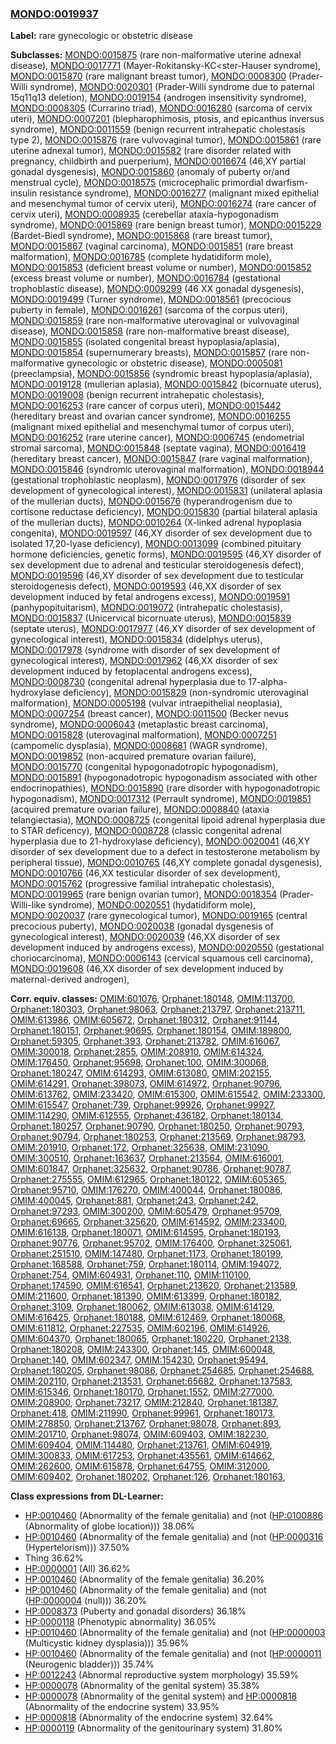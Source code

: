 
### [MONDO:0019937](http://purl.obolibrary.org/obo/MONDO_0019937)
**Label:** rare gynecologic or obstetric disease

**Subclasses:** [MONDO:0015875](http://purl.obolibrary.org/obo/MONDO_0015875) (rare non-malformative uterine adnexal disease), [MONDO:0017771](http://purl.obolibrary.org/obo/MONDO_0017771) (Mayer-Rokitansky-KC<ster-Hauser syndrome), [MONDO:0015870](http://purl.obolibrary.org/obo/MONDO_0015870) (rare malignant breast tumor), [MONDO:0008300](http://purl.obolibrary.org/obo/MONDO_0008300) (Prader-Willi syndrome), [MONDO:0020301](http://purl.obolibrary.org/obo/MONDO_0020301) (Prader-Willi syndrome due to paternal 15q11q13 deletion), [MONDO:0019154](http://purl.obolibrary.org/obo/MONDO_0019154) (androgen insensitivity syndrome), [MONDO:0008305](http://purl.obolibrary.org/obo/MONDO_0008305) (Currarino triad), [MONDO:0016280](http://purl.obolibrary.org/obo/MONDO_0016280) (sarcoma of cervix uteri), [MONDO:0007201](http://purl.obolibrary.org/obo/MONDO_0007201) (blepharophimosis, ptosis, and epicanthus inversus syndrome), [MONDO:0011559](http://purl.obolibrary.org/obo/MONDO_0011559) (benign recurrent intrahepatic cholestasis type 2), [MONDO:0015876](http://purl.obolibrary.org/obo/MONDO_0015876) (rare vulvovaginal tumor), [MONDO:0015861](http://purl.obolibrary.org/obo/MONDO_0015861) (rare uterine adnexal tumor), [MONDO:0015582](http://purl.obolibrary.org/obo/MONDO_0015582) (rare disorder related with pregnancy, childbirth and puerperium), [MONDO:0016674](http://purl.obolibrary.org/obo/MONDO_0016674) (46,XY partial gonadal dysgenesis), [MONDO:0015860](http://purl.obolibrary.org/obo/MONDO_0015860) (anomaly of puberty or/and menstrual cycle), [MONDO:0018575](http://purl.obolibrary.org/obo/MONDO_0018575) (microcephalic primordial dwarfism-insulin resistance syndrome), [MONDO:0016277](http://purl.obolibrary.org/obo/MONDO_0016277) (malignant mixed epithelial and mesenchymal tumor of cervix uteri), [MONDO:0016274](http://purl.obolibrary.org/obo/MONDO_0016274) (rare cancer of cervix uteri), [MONDO:0008935](http://purl.obolibrary.org/obo/MONDO_0008935) (cerebellar ataxia-hypogonadism syndrome), [MONDO:0015869](http://purl.obolibrary.org/obo/MONDO_0015869) (rare benign breast tumor), [MONDO:0015229](http://purl.obolibrary.org/obo/MONDO_0015229) (Bardet-Biedl syndrome), [MONDO:0015868](http://purl.obolibrary.org/obo/MONDO_0015868) (rare breast tumor), [MONDO:0015867](http://purl.obolibrary.org/obo/MONDO_0015867) (vaginal carcinoma), [MONDO:0015851](http://purl.obolibrary.org/obo/MONDO_0015851) (rare breast malformation), [MONDO:0016785](http://purl.obolibrary.org/obo/MONDO_0016785) (complete hydatidiform mole), [MONDO:0015853](http://purl.obolibrary.org/obo/MONDO_0015853) (deficient breast volume or number), [MONDO:0015852](http://purl.obolibrary.org/obo/MONDO_0015852) (excess breast volume or number), [MONDO:0016784](http://purl.obolibrary.org/obo/MONDO_0016784) (gestational trophoblastic disease), [MONDO:0009299](http://purl.obolibrary.org/obo/MONDO_0009299) (46 XX gonadal dysgenesis), [MONDO:0019499](http://purl.obolibrary.org/obo/MONDO_0019499) (Turner syndrome), [MONDO:0018561](http://purl.obolibrary.org/obo/MONDO_0018561) (precocious puberty in female), [MONDO:0016261](http://purl.obolibrary.org/obo/MONDO_0016261) (sarcoma of the corpus uteri), [MONDO:0015859](http://purl.obolibrary.org/obo/MONDO_0015859) (rare non-malformative uterovaginal or vulvovaginal disease), [MONDO:0015858](http://purl.obolibrary.org/obo/MONDO_0015858) (rare non-malformative breast disease), [MONDO:0015855](http://purl.obolibrary.org/obo/MONDO_0015855) (isolated congenital breast hypoplasia/aplasia), [MONDO:0015854](http://purl.obolibrary.org/obo/MONDO_0015854) (supernumerary breasts), [MONDO:0015857](http://purl.obolibrary.org/obo/MONDO_0015857) (rare non-malformative gynecologic or obstetric disease), [MONDO:0005081](http://purl.obolibrary.org/obo/MONDO_0005081) (preeclampsia), [MONDO:0015856](http://purl.obolibrary.org/obo/MONDO_0015856) (syndromic breast hypoplasia/aplasia), [MONDO:0019128](http://purl.obolibrary.org/obo/MONDO_0019128) (mullerian aplasia), [MONDO:0015842](http://purl.obolibrary.org/obo/MONDO_0015842) (bicornuate uterus), [MONDO:0019008](http://purl.obolibrary.org/obo/MONDO_0019008) (benign recurrent intrahepatic cholestasis), [MONDO:0016253](http://purl.obolibrary.org/obo/MONDO_0016253) (rare cancer of corpus uteri), [MONDO:0015442](http://purl.obolibrary.org/obo/MONDO_0015442) (hereditary breast and ovarian cancer syndrome), [MONDO:0016255](http://purl.obolibrary.org/obo/MONDO_0016255) (malignant mixed epithelial and mesenchymal tumor of corpus uteri), [MONDO:0016252](http://purl.obolibrary.org/obo/MONDO_0016252) (rare uterine cancer), [MONDO:0006745](http://purl.obolibrary.org/obo/MONDO_0006745) (endometrial stromal sarcoma), [MONDO:0015848](http://purl.obolibrary.org/obo/MONDO_0015848) (septate vagina), [MONDO:0016419](http://purl.obolibrary.org/obo/MONDO_0016419) (hereditary breast cancer), [MONDO:0015847](http://purl.obolibrary.org/obo/MONDO_0015847) (rare vaginal malformation), [MONDO:0015846](http://purl.obolibrary.org/obo/MONDO_0015846) (syndromic uterovaginal malformation), [MONDO:0018944](http://purl.obolibrary.org/obo/MONDO_0018944) (gestational trophoblastic neoplasm), [MONDO:0017976](http://purl.obolibrary.org/obo/MONDO_0017976) (disorder of sex development of gynecological interest), [MONDO:0015831](http://purl.obolibrary.org/obo/MONDO_0015831) (unilateral aplasia of the mullerian ducts), [MONDO:0015676](http://purl.obolibrary.org/obo/MONDO_0015676) (hyperandrogenism due to cortisone reductase deficiency), [MONDO:0015830](http://purl.obolibrary.org/obo/MONDO_0015830) (partial bilateral aplasia of the mullerian ducts), [MONDO:0010264](http://purl.obolibrary.org/obo/MONDO_0010264) (X-linked adrenal hypoplasia congenita), [MONDO:0019597](http://purl.obolibrary.org/obo/MONDO_0019597) (46,XY disorder of sex development due to isolated 17,20-lyase deficiency), [MONDO:0013099](http://purl.obolibrary.org/obo/MONDO_0013099) (combined pituitary hormone deficiencies, genetic forms), [MONDO:0019595](http://purl.obolibrary.org/obo/MONDO_0019595) (46,XY disorder of sex development due to adrenal and testicular steroidogenesis defect), [MONDO:0019596](http://purl.obolibrary.org/obo/MONDO_0019596) (46,XY disorder of sex development due to testicular steroidogenesis defect), [MONDO:0019593](http://purl.obolibrary.org/obo/MONDO_0019593) (46,XX disorder of sex development induced by fetal androgens excess), [MONDO:0019591](http://purl.obolibrary.org/obo/MONDO_0019591) (panhypopituitarism), [MONDO:0019072](http://purl.obolibrary.org/obo/MONDO_0019072) (intrahepatic cholestasis), [MONDO:0015837](http://purl.obolibrary.org/obo/MONDO_0015837) (Unicervical bicornuate uterus), [MONDO:0015839](http://purl.obolibrary.org/obo/MONDO_0015839) (septate uterus), [MONDO:0017977](http://purl.obolibrary.org/obo/MONDO_0017977) (46,XY disorder of sex development of gynecological interest), [MONDO:0015834](http://purl.obolibrary.org/obo/MONDO_0015834) (didelphys uterus), [MONDO:0017978](http://purl.obolibrary.org/obo/MONDO_0017978) (syndrome with disorder of sex development of gynecological interest), [MONDO:0017962](http://purl.obolibrary.org/obo/MONDO_0017962) (46,XX disorder of sex development induced by fetoplacental androgens excess), [MONDO:0008730](http://purl.obolibrary.org/obo/MONDO_0008730) (congenital adrenal hyperplasia due to 17-alpha-hydroxylase deficiency), [MONDO:0015829](http://purl.obolibrary.org/obo/MONDO_0015829) (non-syndromic uterovaginal malformation), [MONDO:0005198](http://purl.obolibrary.org/obo/MONDO_0005198) (vulvar intraepithelial neoplasia), [MONDO:0007254](http://purl.obolibrary.org/obo/MONDO_0007254) (breast cancer), [MONDO:0011500](http://purl.obolibrary.org/obo/MONDO_0011500) (Becker nevus syndrome), [MONDO:0006043](http://purl.obolibrary.org/obo/MONDO_0006043) (metaplastic breast carcinoma), [MONDO:0015828](http://purl.obolibrary.org/obo/MONDO_0015828) (uterovaginal malformation), [MONDO:0007251](http://purl.obolibrary.org/obo/MONDO_0007251) (campomelic dysplasia), [MONDO:0008681](http://purl.obolibrary.org/obo/MONDO_0008681) (WAGR syndrome), [MONDO:0019852](http://purl.obolibrary.org/obo/MONDO_0019852) (non-acquired premature ovarian failure), [MONDO:0015770](http://purl.obolibrary.org/obo/MONDO_0015770) (congenital hypogonadotropic hypogonadism), [MONDO:0015891](http://purl.obolibrary.org/obo/MONDO_0015891) (hypogonadotropic hypogonadism associated with other endocrinopathies), [MONDO:0015890](http://purl.obolibrary.org/obo/MONDO_0015890) (rare disorder with hypogonadotropic hypogonadism), [MONDO:0017312](http://purl.obolibrary.org/obo/MONDO_0017312) (Perrault syndrome), [MONDO:0019851](http://purl.obolibrary.org/obo/MONDO_0019851) (acquired premature ovarian failure), [MONDO:0008840](http://purl.obolibrary.org/obo/MONDO_0008840) (ataxia telangiectasia), [MONDO:0008725](http://purl.obolibrary.org/obo/MONDO_0008725) (congenital lipoid adrenal hyperplasia due to STAR deficency), [MONDO:0008728](http://purl.obolibrary.org/obo/MONDO_0008728) (classic congenital adrenal hyperplasia due to 21-hydroxylase deficiency), [MONDO:0020041](http://purl.obolibrary.org/obo/MONDO_0020041) (46,XY disorder of sex development due to a defect in testosterone metabolism by peripheral tissue), [MONDO:0010765](http://purl.obolibrary.org/obo/MONDO_0010765) (46,XY complete gonadal dysgenesis), [MONDO:0010766](http://purl.obolibrary.org/obo/MONDO_0010766) (46,XX testicular disorder of sex development), [MONDO:0015762](http://purl.obolibrary.org/obo/MONDO_0015762) (progressive familial intrahepatic cholestasis), [MONDO:0019965](http://purl.obolibrary.org/obo/MONDO_0019965) (rare benign ovarian tumor), [MONDO:0018354](http://purl.obolibrary.org/obo/MONDO_0018354) (Prader-Willi-like syndrome), [MONDO:0020551](http://purl.obolibrary.org/obo/MONDO_0020551) (hydatidiform mole), [MONDO:0020037](http://purl.obolibrary.org/obo/MONDO_0020037) (rare gynecological tumor), [MONDO:0019165](http://purl.obolibrary.org/obo/MONDO_0019165) (central precocious puberty), [MONDO:0020038](http://purl.obolibrary.org/obo/MONDO_0020038) (gonadal dysgenesis of gynecological interest), [MONDO:0020039](http://purl.obolibrary.org/obo/MONDO_0020039) (46,XX disorder of sex development induced by androgens excess), [MONDO:0020550](http://purl.obolibrary.org/obo/MONDO_0020550) (gestational choriocarcinoma), [MONDO:0006143](http://purl.obolibrary.org/obo/MONDO_0006143) (cervical squamous cell carcinoma), [MONDO:0019608](http://purl.obolibrary.org/obo/MONDO_0019608) (46,XX disorder of sex development induced by maternal-derived androgen), 

**Corr. equiv. classes:** [OMIM:601076](http://purl.obolibrary.org/obo/OMIM_601076), [Orphanet:180148](http://www.orpha.net/ORDO/Orphanet_180148), [OMIM:113700](http://purl.obolibrary.org/obo/OMIM_113700), [Orphanet:180303](http://www.orpha.net/ORDO/Orphanet_180303), [Orphanet:98063](http://www.orpha.net/ORDO/Orphanet_98063), [Orphanet:213797](http://www.orpha.net/ORDO/Orphanet_213797), [Orphanet:213711](http://www.orpha.net/ORDO/Orphanet_213711), [OMIM:613986](http://purl.obolibrary.org/obo/OMIM_613986), [OMIM:605672](http://purl.obolibrary.org/obo/OMIM_605672), [Orphanet:180312](http://www.orpha.net/ORDO/Orphanet_180312), [Orphanet:91144](http://www.orpha.net/ORDO/Orphanet_91144), [Orphanet:180151](http://www.orpha.net/ORDO/Orphanet_180151), [Orphanet:90695](http://www.orpha.net/ORDO/Orphanet_90695), [Orphanet:180154](http://www.orpha.net/ORDO/Orphanet_180154), [OMIM:189800](http://purl.obolibrary.org/obo/OMIM_189800), [Orphanet:59305](http://www.orpha.net/ORDO/Orphanet_59305), [Orphanet:393](http://www.orpha.net/ORDO/Orphanet_393), [Orphanet:213782](http://www.orpha.net/ORDO/Orphanet_213782), [OMIM:616067](http://purl.obolibrary.org/obo/OMIM_616067), [OMIM:300018](http://purl.obolibrary.org/obo/OMIM_300018), [Orphanet:2855](http://www.orpha.net/ORDO/Orphanet_2855), [OMIM:208910](http://purl.obolibrary.org/obo/OMIM_208910), [OMIM:614324](http://purl.obolibrary.org/obo/OMIM_614324), [OMIM:176450](http://purl.obolibrary.org/obo/OMIM_176450), [Orphanet:95698](http://www.orpha.net/ORDO/Orphanet_95698), [Orphanet:100](http://www.orpha.net/ORDO/Orphanet_100), [OMIM:300068](http://purl.obolibrary.org/obo/OMIM_300068), [Orphanet:180247](http://www.orpha.net/ORDO/Orphanet_180247), [OMIM:614293](http://purl.obolibrary.org/obo/OMIM_614293), [OMIM:613080](http://purl.obolibrary.org/obo/OMIM_613080), [OMIM:202155](http://purl.obolibrary.org/obo/OMIM_202155), [OMIM:614291](http://purl.obolibrary.org/obo/OMIM_614291), [Orphanet:398073](http://www.orpha.net/ORDO/Orphanet_398073), [OMIM:614972](http://purl.obolibrary.org/obo/OMIM_614972), [Orphanet:90796](http://www.orpha.net/ORDO/Orphanet_90796), [OMIM:613762](http://purl.obolibrary.org/obo/OMIM_613762), [OMIM:233420](http://purl.obolibrary.org/obo/OMIM_233420), [OMIM:615300](http://purl.obolibrary.org/obo/OMIM_615300), [OMIM:615542](http://purl.obolibrary.org/obo/OMIM_615542), [OMIM:233300](http://purl.obolibrary.org/obo/OMIM_233300), [OMIM:615547](http://purl.obolibrary.org/obo/OMIM_615547), [Orphanet:739](http://www.orpha.net/ORDO/Orphanet_739), [Orphanet:99926](http://www.orpha.net/ORDO/Orphanet_99926), [Orphanet:99927](http://www.orpha.net/ORDO/Orphanet_99927), [OMIM:114290](http://purl.obolibrary.org/obo/OMIM_114290), [OMIM:612555](http://purl.obolibrary.org/obo/OMIM_612555), [Orphanet:436182](http://www.orpha.net/ORDO/Orphanet_436182), [Orphanet:180134](http://www.orpha.net/ORDO/Orphanet_180134), [Orphanet:180257](http://www.orpha.net/ORDO/Orphanet_180257), [Orphanet:90790](http://www.orpha.net/ORDO/Orphanet_90790), [Orphanet:180250](http://www.orpha.net/ORDO/Orphanet_180250), [Orphanet:90793](http://www.orpha.net/ORDO/Orphanet_90793), [Orphanet:90794](http://www.orpha.net/ORDO/Orphanet_90794), [Orphanet:180253](http://www.orpha.net/ORDO/Orphanet_180253), [Orphanet:213569](http://www.orpha.net/ORDO/Orphanet_213569), [Orphanet:98793](http://www.orpha.net/ORDO/Orphanet_98793), [OMIM:201910](http://purl.obolibrary.org/obo/OMIM_201910), [Orphanet:172](http://www.orpha.net/ORDO/Orphanet_172), [Orphanet:325638](http://www.orpha.net/ORDO/Orphanet_325638), [OMIM:231090](http://purl.obolibrary.org/obo/OMIM_231090), [OMIM:300510](http://purl.obolibrary.org/obo/OMIM_300510), [Orphanet:163637](http://www.orpha.net/ORDO/Orphanet_163637), [Orphanet:213564](http://www.orpha.net/ORDO/Orphanet_213564), [OMIM:616001](http://purl.obolibrary.org/obo/OMIM_616001), [OMIM:601847](http://purl.obolibrary.org/obo/OMIM_601847), [Orphanet:325632](http://www.orpha.net/ORDO/Orphanet_325632), [Orphanet:90786](http://www.orpha.net/ORDO/Orphanet_90786), [Orphanet:90787](http://www.orpha.net/ORDO/Orphanet_90787), [Orphanet:275555](http://www.orpha.net/ORDO/Orphanet_275555), [OMIM:612965](http://purl.obolibrary.org/obo/OMIM_612965), [Orphanet:180122](http://www.orpha.net/ORDO/Orphanet_180122), [OMIM:605365](http://purl.obolibrary.org/obo/OMIM_605365), [Orphanet:95710](http://www.orpha.net/ORDO/Orphanet_95710), [OMIM:176270](http://purl.obolibrary.org/obo/OMIM_176270), [OMIM:400044](http://purl.obolibrary.org/obo/OMIM_400044), [Orphanet:180086](http://www.orpha.net/ORDO/Orphanet_180086), [OMIM:400045](http://purl.obolibrary.org/obo/OMIM_400045), [Orphanet:881](http://www.orpha.net/ORDO/Orphanet_881), [Orphanet:243](http://www.orpha.net/ORDO/Orphanet_243), [Orphanet:242](http://www.orpha.net/ORDO/Orphanet_242), [Orphanet:97293](http://www.orpha.net/ORDO/Orphanet_97293), [OMIM:300200](http://purl.obolibrary.org/obo/OMIM_300200), [OMIM:605479](http://purl.obolibrary.org/obo/OMIM_605479), [Orphanet:95709](http://www.orpha.net/ORDO/Orphanet_95709), [Orphanet:69665](http://www.orpha.net/ORDO/Orphanet_69665), [Orphanet:325620](http://www.orpha.net/ORDO/Orphanet_325620), [OMIM:614592](http://purl.obolibrary.org/obo/OMIM_614592), [OMIM:233400](http://purl.obolibrary.org/obo/OMIM_233400), [OMIM:616138](http://purl.obolibrary.org/obo/OMIM_616138), [Orphanet:180071](http://www.orpha.net/ORDO/Orphanet_180071), [OMIM:614595](http://purl.obolibrary.org/obo/OMIM_614595), [Orphanet:180193](http://www.orpha.net/ORDO/Orphanet_180193), [Orphanet:90776](http://www.orpha.net/ORDO/Orphanet_90776), [Orphanet:95702](http://www.orpha.net/ORDO/Orphanet_95702), [OMIM:176400](http://purl.obolibrary.org/obo/OMIM_176400), [Orphanet:325061](http://www.orpha.net/ORDO/Orphanet_325061), [Orphanet:251510](http://www.orpha.net/ORDO/Orphanet_251510), [OMIM:147480](http://purl.obolibrary.org/obo/OMIM_147480), [Orphanet:1173](http://www.orpha.net/ORDO/Orphanet_1173), [Orphanet:180199](http://www.orpha.net/ORDO/Orphanet_180199), [Orphanet:168588](http://www.orpha.net/ORDO/Orphanet_168588), [Orphanet:759](http://www.orpha.net/ORDO/Orphanet_759), [Orphanet:180114](http://www.orpha.net/ORDO/Orphanet_180114), [OMIM:194072](http://purl.obolibrary.org/obo/OMIM_194072), [Orphanet:754](http://www.orpha.net/ORDO/Orphanet_754), [OMIM:604931](http://purl.obolibrary.org/obo/OMIM_604931), [Orphanet:110](http://www.orpha.net/ORDO/Orphanet_110), [OMIM:110100](http://purl.obolibrary.org/obo/OMIM_110100), [Orphanet:174590](http://www.orpha.net/ORDO/Orphanet_174590), [OMIM:616541](http://purl.obolibrary.org/obo/OMIM_616541), [Orphanet:213620](http://www.orpha.net/ORDO/Orphanet_213620), [Orphanet:213589](http://www.orpha.net/ORDO/Orphanet_213589), [OMIM:211600](http://purl.obolibrary.org/obo/OMIM_211600), [Orphanet:181390](http://www.orpha.net/ORDO/Orphanet_181390), [OMIM:613399](http://purl.obolibrary.org/obo/OMIM_613399), [Orphanet:180182](http://www.orpha.net/ORDO/Orphanet_180182), [Orphanet:3109](http://www.orpha.net/ORDO/Orphanet_3109), [Orphanet:180062](http://www.orpha.net/ORDO/Orphanet_180062), [OMIM:613038](http://purl.obolibrary.org/obo/OMIM_613038), [OMIM:614129](http://purl.obolibrary.org/obo/OMIM_614129), [OMIM:616425](http://purl.obolibrary.org/obo/OMIM_616425), [Orphanet:180188](http://www.orpha.net/ORDO/Orphanet_180188), [OMIM:612469](http://purl.obolibrary.org/obo/OMIM_612469), [Orphanet:180068](http://www.orpha.net/ORDO/Orphanet_180068), [OMIM:611812](http://purl.obolibrary.org/obo/OMIM_611812), [Orphanet:227535](http://www.orpha.net/ORDO/Orphanet_227535), [OMIM:602196](http://purl.obolibrary.org/obo/OMIM_602196), [OMIM:614926](http://purl.obolibrary.org/obo/OMIM_614926), [OMIM:604370](http://purl.obolibrary.org/obo/OMIM_604370), [Orphanet:180065](http://www.orpha.net/ORDO/Orphanet_180065), [Orphanet:180220](http://www.orpha.net/ORDO/Orphanet_180220), [Orphanet:2138](http://www.orpha.net/ORDO/Orphanet_2138), [Orphanet:180208](http://www.orpha.net/ORDO/Orphanet_180208), [OMIM:243300](http://purl.obolibrary.org/obo/OMIM_243300), [Orphanet:145](http://www.orpha.net/ORDO/Orphanet_145), [OMIM:600048](http://purl.obolibrary.org/obo/OMIM_600048), [Orphanet:140](http://www.orpha.net/ORDO/Orphanet_140), [OMIM:602347](http://purl.obolibrary.org/obo/OMIM_602347), [OMIM:154230](http://purl.obolibrary.org/obo/OMIM_154230), [Orphanet:95494](http://www.orpha.net/ORDO/Orphanet_95494), [Orphanet:180205](http://www.orpha.net/ORDO/Orphanet_180205), [Orphanet:98086](http://www.orpha.net/ORDO/Orphanet_98086), [Orphanet:254685](http://www.orpha.net/ORDO/Orphanet_254685), [Orphanet:254688](http://www.orpha.net/ORDO/Orphanet_254688), [OMIM:202110](http://purl.obolibrary.org/obo/OMIM_202110), [Orphanet:213531](http://www.orpha.net/ORDO/Orphanet_213531), [Orphanet:65682](http://www.orpha.net/ORDO/Orphanet_65682), [Orphanet:137583](http://www.orpha.net/ORDO/Orphanet_137583), [OMIM:615346](http://purl.obolibrary.org/obo/OMIM_615346), [Orphanet:180170](http://www.orpha.net/ORDO/Orphanet_180170), [Orphanet:1552](http://www.orpha.net/ORDO/Orphanet_1552), [OMIM:277000](http://purl.obolibrary.org/obo/OMIM_277000), [OMIM:208900](http://purl.obolibrary.org/obo/OMIM_208900), [Orphanet:73217](http://www.orpha.net/ORDO/Orphanet_73217), [OMIM:212840](http://purl.obolibrary.org/obo/OMIM_212840), [Orphanet:181387](http://www.orpha.net/ORDO/Orphanet_181387), [Orphanet:418](http://www.orpha.net/ORDO/Orphanet_418), [OMIM:211990](http://purl.obolibrary.org/obo/OMIM_211990), [Orphanet:99961](http://www.orpha.net/ORDO/Orphanet_99961), [Orphanet:180173](http://www.orpha.net/ORDO/Orphanet_180173), [OMIM:278850](http://purl.obolibrary.org/obo/OMIM_278850), [Orphanet:213767](http://www.orpha.net/ORDO/Orphanet_213767), [Orphanet:98078](http://www.orpha.net/ORDO/Orphanet_98078), [Orphanet:893](http://www.orpha.net/ORDO/Orphanet_893), [OMIM:201710](http://purl.obolibrary.org/obo/OMIM_201710), [Orphanet:98074](http://www.orpha.net/ORDO/Orphanet_98074), [OMIM:609403](http://purl.obolibrary.org/obo/OMIM_609403), [OMIM:182230](http://purl.obolibrary.org/obo/OMIM_182230), [OMIM:609404](http://purl.obolibrary.org/obo/OMIM_609404), [OMIM:114480](http://purl.obolibrary.org/obo/OMIM_114480), [Orphanet:213761](http://www.orpha.net/ORDO/Orphanet_213761), [OMIM:604919](http://purl.obolibrary.org/obo/OMIM_604919), [OMIM:300833](http://purl.obolibrary.org/obo/OMIM_300833), [OMIM:617253](http://purl.obolibrary.org/obo/OMIM_617253), [Orphanet:435561](http://www.orpha.net/ORDO/Orphanet_435561), [OMIM:614662](http://purl.obolibrary.org/obo/OMIM_614662), [OMIM:262600](http://purl.obolibrary.org/obo/OMIM_262600), [OMIM:615878](http://purl.obolibrary.org/obo/OMIM_615878), [Orphanet:64755](http://www.orpha.net/ORDO/Orphanet_64755), [OMIM:312000](http://purl.obolibrary.org/obo/OMIM_312000), [OMIM:609402](http://purl.obolibrary.org/obo/OMIM_609402), [Orphanet:180202](http://www.orpha.net/ORDO/Orphanet_180202), [Orphanet:126](http://www.orpha.net/ORDO/Orphanet_126), [Orphanet:180163](http://www.orpha.net/ORDO/Orphanet_180163), 

**Class expressions from DL-Learner:**

- [HP:0010460](http://purl.obolibrary.org/obo/HP_0010460) (Abnormality of the female genitalia) and (not ([HP:0100886](http://purl.obolibrary.org/obo/HP_0100886) (Abnormality of globe location))) 38.06%
- [HP:0010460](http://purl.obolibrary.org/obo/HP_0010460) (Abnormality of the female genitalia) and (not ([HP:0000316](http://purl.obolibrary.org/obo/HP_0000316) (Hypertelorism))) 37.50%
- Thing 36.62%
- [HP:0000001](http://purl.obolibrary.org/obo/HP_0000001) (All) 36.62%
- [HP:0010460](http://purl.obolibrary.org/obo/HP_0010460) (Abnormality of the female genitalia) 36.20%
- [HP:0010460](http://purl.obolibrary.org/obo/HP_0010460) (Abnormality of the female genitalia) and (not ([HP:0000004](http://purl.obolibrary.org/obo/HP_0000004) (null))) 36.20%
- [HP:0008373](http://purl.obolibrary.org/obo/HP_0008373) (Puberty and gonadal disorders) 36.18%
- [HP:0000118](http://purl.obolibrary.org/obo/HP_0000118) (Phenotypic abnormality) 36.05%
- [HP:0010460](http://purl.obolibrary.org/obo/HP_0010460) (Abnormality of the female genitalia) and (not ([HP:0000003](http://purl.obolibrary.org/obo/HP_0000003) (Multicystic kidney dysplasia))) 35.96%
- [HP:0010460](http://purl.obolibrary.org/obo/HP_0010460) (Abnormality of the female genitalia) and (not ([HP:0000011](http://purl.obolibrary.org/obo/HP_0000011) (Neurogenic bladder))) 35.74%
- [HP:0012243](http://purl.obolibrary.org/obo/HP_0012243) (Abnormal reproductive system morphology) 35.59%
- [HP:0000078](http://purl.obolibrary.org/obo/HP_0000078) (Abnormality of the genital system) 35.38%
- [HP:0000078](http://purl.obolibrary.org/obo/HP_0000078) (Abnormality of the genital system) and [HP:0000818](http://purl.obolibrary.org/obo/HP_0000818) (Abnormality of the endocrine system) 33.95%
- [HP:0000818](http://purl.obolibrary.org/obo/HP_0000818) (Abnormality of the endocrine system) 32.64%
- [HP:0000119](http://purl.obolibrary.org/obo/HP_0000119) (Abnormality of the genitourinary system) 31.80%


